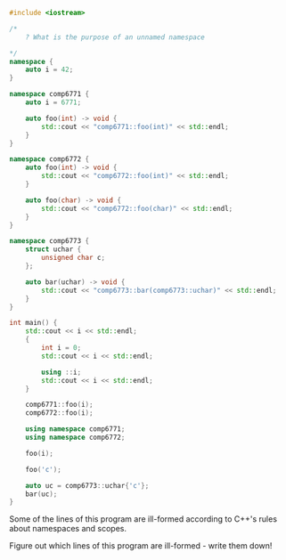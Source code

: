 ```cpp
#include <iostream>

/*
    ? What is the purpose of an unnamed namespace

*/
namespace {
    auto i = 42;
}

namespace comp6771 {
    auto i = 6771;

    auto foo(int) -> void {
        std::cout << "comp6771::foo(int)" << std::endl;
    }
}

namespace comp6772 {
    auto foo(int) -> void {
        std::cout << "comp6772::foo(int)" << std::endl;
    }

    auto foo(char) -> void {
        std::cout << "comp6772::foo(char)" << std::endl;
    }
}

namespace comp6773 {
    struct uchar {
        unsigned char c;
    };

    auto bar(uchar) -> void {
        std::cout << "comp6773::bar(comp6773::uchar)" << std::endl;
    }
}

int main() {
    std::cout << i << std::endl;
    {
        int i = 0;
        std::cout << i << std::endl;

        using ::i;
        std::cout << i << std::endl;
    }

    comp6771::foo(i);
    comp6772::foo(i);

    using namespace comp6771;
    using namespace comp6772;

    foo(i);

    foo('c');

    auto uc = comp6773::uchar{'c'};
    bar(uc);
}

```

Some of the lines of this program are ill-formed according to C++'s rules about namespaces and scopes.

Figure out which lines of this program are ill-formed - write them down!